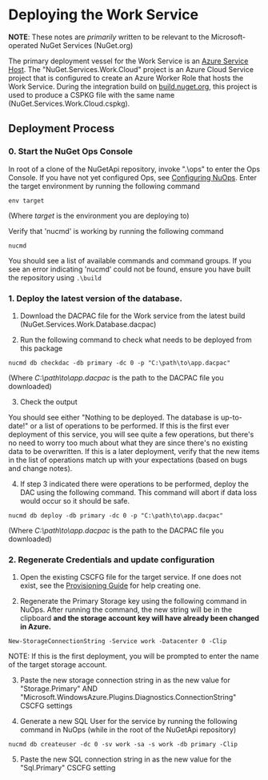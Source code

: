 # Deploying the Work Service
**NOTE**: These notes are _primarily_ written to be relevant to the Microsoft-operated NuGet Services (NuGet.org)

The primary deployment vessel for the Work Service is an [Azure Service Host](../../deployment/AzureHosting.md). The "NuGet.Services.Work.Cloud" project is an Azure Cloud Service project that is configured to create an Azure Worker Role that hosts the Work Service. During the integration build on [build.nuget.org](http://build.nuget.org), this project is used to produce a CSPKG file with the same name (NuGet.Services.Work.Cloud.cspkg).

## Deployment Process

### 0. Start the NuGet Ops Console
In root of a clone of the NuGetApi repository, invoke ".\ops" to enter the Ops Console. If you have not yet configured Ops, see [Configuring NuOps](../../ops/README.md). Enter the target environment by running the following command

```posh
env target
```

(Where _target_ is the environment you are deploying to)

Verify that 'nucmd' is working by running the following command

```posh
nucmd
```

You should see a list of available commands and command groups. If you see an error indicating 'nucmd' could not be found, ensure you have built the repository using `.\build`

### 1. Deploy the latest version of the database.
1. Download the DACPAC file for the Work service from the latest build (NuGet.Services.Work.Database.dacpac)

2. Run the following command to check what needs to be deployed from this package

```posh
nucmd db checkdac -db primary -dc 0 -p "C:\path\to\app.dacpac"
```

(Where _C:\path\to\app.dacpac_ is the path to the DACPAC file you downloaded)

3. Check the output

You should see either "Nothing to be deployed. The database is up-to-date!" or a list of operations to be performed. If this is the first ever deployment of this service, you will see quite a few operations, but there's no need to worry too much about what they are since there's no existing data to be overwritten. If this is a later deployment, verify that the new items in the list of operations match up with your expectations (based on bugs and change notes).

4. If step 3 indicated there were operations to be performed, deploy the DAC using the following command. This command will abort if data loss would occur so it should be safe.

```posh
nucmd db deploy -db primary -dc 0 -p "C:\path\to\app.dacpac"
```

(Where _C:\path\to\app.dacpac_ is the path to the DACPAC file you downloaded)

### 2. Regenerate Credentials and update configuration
1. Open the existing CSCFG file for the target service. If one does not exist, see the [Provisioning Guide](Provisioning.md) for help creating one.

2. Regenerate the Primary Storage key using the following command in NuOps. After running the command, the new string will be in the clipboard **and the storage account key will have already been changed in Azure.**

```posh
New-StorageConnectionString -Service work -Datacenter 0 -Clip
```

NOTE: If this is the first deployment, you will be prompted to enter the name of the target storage account.

3. Paste the new storage connection string in as the new value for "Storage.Primary" AND "Microsoft.WindowsAzure.Plugins.Diagnostics.ConnectionString" CSCFG settings

4. Generate a new SQL User for the service by running the following command in NuOps (while in the root of the NuGetApi repository)

```posh
nucmd db createuser -dc 0 -sv work -sa -s work -db primary -Clip
```

5. Paste the new SQL connection string in as the new value for the "Sql.Primary" CSCFG setting
